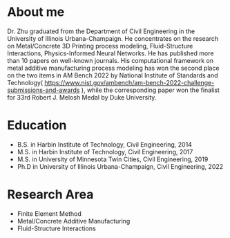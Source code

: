 About me
======
Dr. Zhu graduated from the Department of Civil Engineering in the University of Illinois Urbana-Champaign. He concentrates on the research on Metal/Concrete 3D Printing process modeling, Fluid-Structure Interactions, Physics-Informed Neural Networks. He has published more than 10 papers on well-known journals. His computational framework on metal additive manufacturing process modeling has won the second place on the two items in AM Bench 2022 by National Institute of Standards and Technology( https://www.nist.gov/ambench/am-bench-2022-challenge-submissions-and-awards ), while the corresponding paper won the finalist for 33rd Robert J. Melosh Medal by Duke University.

Education
======
* B.S. in Harbin Institute of Technology, Civil Engineering, 2014
* M.S. in Harbin Institute of Technology, Civil Engineering, 2017
* M.S. in University of Minnesota Twin Cities, Civil Engineering, 2019
* Ph.D in University of Illinois Urbana-Champaign, Civil Engineering, 2022

Research Area
======
* Finite Element Method
* Metal/Concrete Additive Manufacturing
* Fluid-Structure Interactions
